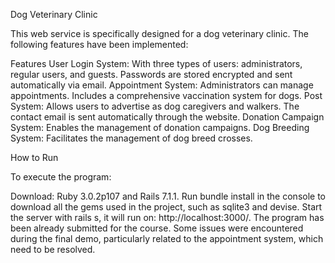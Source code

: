 Dog Veterinary Clinic  

This web service is specifically designed for a dog veterinary clinic. The following features have been implemented:

Features
User Login System:
With three types of users: administrators, regular users, and guests.
Passwords are stored encrypted and sent automatically via email.
Appointment System:
Administrators can manage appointments.
Includes a comprehensive vaccination system for dogs.
Post System:
Allows users to advertise as dog caregivers and walkers.
The contact email is sent automatically through the website.
Donation Campaign System:
Enables the management of donation campaigns.
Dog Breeding System:
Facilitates the management of dog breed crosses.

How to Run

To execute the program:

Download: Ruby 3.0.2p107 and Rails 7.1.1.
Run bundle install in the console to download all the gems used in the project, such as sqlite3 and devise.
Start the server with rails s, it will run on: http://localhost:3000/.
The program has been already submitted for the course. Some issues were encountered during the final demo, particularly related to the appointment system, which need to be resolved.

